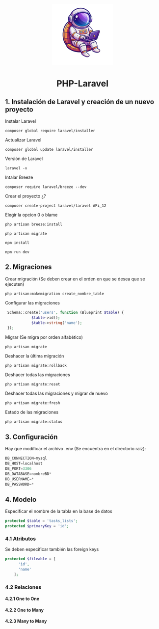 <div align="center">
   <img src="./Logo/logo.png" alt="Descripción de la imagen" width="200px" height="200px">
   <h1>PHP-Laravel</h1>
</div>
   
## 1. Instalación de Laravel y creación de un nuevo proyecto

Instalar Laravel
```
composer global require laravel/installer
```

Actualizar Laravel
```
composer global update laravel/installer
```

Versión de Laravel
```
laravel -v
```

Intalar Breeze
```
composer require laravel/breeze --dev
```

Crear el proyecto ¿?
```
composer create-project laravel/laravel APi_12
```

Elegir la opcion 0 o blame

```
php artisan breeze:install
```
```
php artisan migrate
```
```
npm install
```
```
npm run dev
```

## 2. Migraciones

Crear migración (Se deben crear en el orden en que se desea que se ejecuten)
```
php artisan:makemigration create_nombre_table
```

Configurar las migraciones
```php
 Schema::create('users', function (Blueprint $table) {
            $table->id();
            $table->string('name');
 });
```

Migrar (Se migra por orden alfabético)
```
php artisan migrate
```

Deshacer la última migración
```
php artisan migrate:rollback
```

Deshacer todas las migraciones
```
php artisan migrate:reset
```

Deshacer todas las migraciones y migrar de nuevo
```
php artisan migrate:fresh
```

Estado de las migraciones
```
php artisan migrate:status
```

## 3. Configuración

Hay que modificar el archivo .env (Se encuentra en el directorio raiz):

```javascript
DB_CONNECTION=mysql
DB_HOST=localhost
DB_PORT=3306
DB_DATABASE=nombreBD*
DB_USERNAME=*
DB_PASSWORD=*
```

## 4. Modelo

Especificar el nombre de la tabla en la base de datos

```php
protected $table = 'tasks_lists';
protected $primaryKey = 'id';
```

### 4.1 Atributos

Se deben especificar también las foreign keys

```php
protected $fileable = [
      'id',
      'name'
    ];
```

### 4.2 Relaciones

#### 4.2.1 One to One


#### 4.2.2 One to Many


#### 4.2.3 Many to Many















